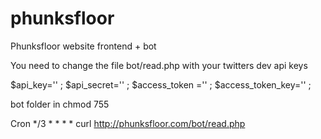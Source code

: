 # phunksfloor
Phunksfloor website frontend + bot 


You need to change the file bot/read.php with your twitters dev api keys 

$api_key='' ;
$api_secret='' ;
$access_token ='' ;
$access_token_key='' ;

bot folder in chmod 755


Cron */3 * * * * curl http://phunksfloor.com/bot/read.php 